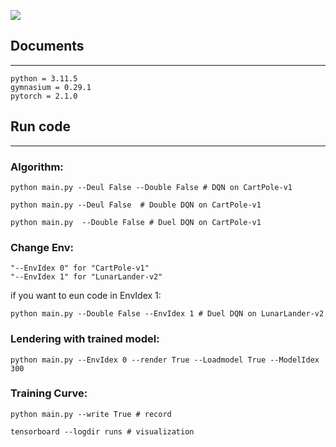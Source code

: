 <p aligin="center">
  <img src=(https://github.com/mjkim001130/RL/assets/79756320/1db659da-a9bd-490e-8ac5-0ba0e8ee342f)">
</p>

## Documents

---

```
python = 3.11.5
gymnasium = 0.29.1
pytorch = 2.1.0
```

## Run code

---

### Algorithm:

```
python main.py --Deul False --Double False # DQN on CartPole-v1
```
```
python main.py --Deul False  # Double DQN on CartPole-v1
```
```
python main.py  --Double False # Duel DQN on CartPole-v1
```

### Change Env:

```
"--EnvIdex 0" for "CartPole-v1"
"--EnvIdex 1" for "LunarLander-v2"
```
if you want to eun code in EnvIdex 1:

```
python main.py --Double False --EnvIdex 1 # Duel DQN on LunarLander-v2
```

### Lendering with trained model:

```
python main.py --EnvIdex 0 --render True --Loadmodel True --ModelIdex 300 
```

### Training Curve:

```
python main.py --write True # record
```
```
tensorboard --logdir runs # visualization
```
